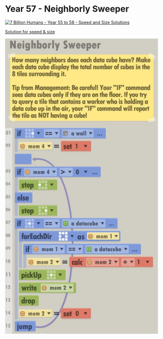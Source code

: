 # Year 57 - Neighborly Sweeper

[![7 Billion Humans - Year 55 to 58 - Speed and Size Solutions](https://img.youtube.com/vi/XAzqG4UMruk/0.jpg)](https://www.youtube.com/watch?v=XAzqG4UMruk&t=264s)

[Solution for speed & size](solution.txt)

![Solution for speed & size](solution.JPEG "Year 57")